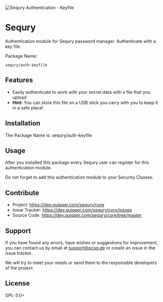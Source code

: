 ![Sequry Authentication - Keyfile](bin/images/Readme.jpg)

Sequry
========

Authentication module for Sequry password manager. Authenticate with a key file.

Package Name:

    sequry/auth-keyfile

Features
--------

* Easily authenticate to work with your secret data with a file that you upload
* **Hint:** You can store this file on a USB stick you carry with you to keep it in a safe place!

Installation
------------
The Package Name is: sequry/auth-keyfile

Usage
-----
After you installed this package every Sequry user can register for this authentication module.

Do not forget to add this authentication module to your Security Classes.

Contribute
----------
- Project: https://dev.quiqqer.com/sequry/core
- Issue Tracker: https://dev.quiqqer.com/sequry/core/issues
- Source Code: https://dev.quiqqer.com/sequry/core/tree/master

Support
-------
If you have found any errors, have wishes or suggestions for improvement,
you can contact us by email at support@pcsg.de or create an issue in the issue tracker.

We will try to meet your needs or send them to the responsible developers
of the project.

License
-------
GPL-3.0+